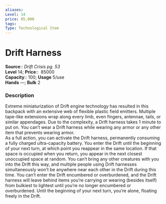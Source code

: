 ```yaml
---
aliases: 
Level: 14 
price: 85,000
tags: 
Type: Technological Item
---
```


# Drift Harness

**Source**:: _Drift Crisis pg. 53_  
**Level** 14;
**Price**::  85000  
**Capacity**:: 100; **Usage** 5/use  
**Hands** —; **Bulk** 2

### Description

Extreme miniaturization of Drift engine technology has resulted in this backpack with an extensive web of flexible plastic field emitters. Multiple tape-like extensions wrap along every limb, even fingers, antennae, tails, or similar appendages. Due to the complexity, a Drift harness takes 1 minute to put on. You can’t wear a Drift harness while wearing any armor or any other item that prevents wearing armor.  
As a full action, you can activate the Drift harness, permanently consuming a fully charged ultra-capacity battery. You enter the Drift until the beginning of your next turn, at which point you reappear in the same location. If that space is occupied when you return, you appear in the next closest unoccupied space at random. You can’t bring any other creatures with you into the Drift this way, and multiple people using Drift harnesses simultaneously won’t be anywhere near each other in the Drift during this time. You can’t enter the Drift encumbered or overburdened, and the Drift harness will leave behind items you’re carrying or wearing (besides itself) from bulkiest to lightest until you’re no longer encumbered or overburdened. Until the beginning of your next turn, you’re alone, floating freely in the Drift.
